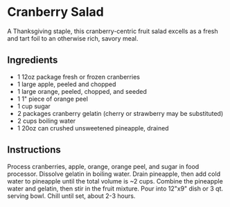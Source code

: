 # Cranberry Salad
A Thanksgiving staple, this cranberry-centric fruit salad excells as a fresh and tart foil to an otherwise rich, savory meal.

## Ingredients
- 1 12oz package fresh or frozen cranberries
- 1 large apple, peeled and chopped
- 1 large orange, peeled, chopped, and seeded
- 1 1" piece of orange peel
- 1 cup sugar
- 2 packages cranberry gelatin (cherry or strawberry may be substituted)
- 2 cups boiling water
- 1 20oz can crushed unsweetened pineapple, drained

## Instructions
Process cranberries, apple, orange, orange peel, and sugar in food processor. Dissolve gelatin in boiling water. Drain pineapple, then add cold water to pineapple until the total volume is ~2 cups. Combine the pineapple water and gelatin, then stir in the fruit mixture. Pour into 12"x9" dish or 3 qt. serving bowl. Chill until set, about 2-3 hours.
